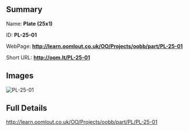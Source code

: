 

## Summary
 
Name: __Plate (25x1)__

ID: __PL-25-01__

WebPage: __http://learn.oomlout.co.uk/OO/Projects/oobb/part/PL-25-01__

Short URL: __http://oom.lt/PL-25-01__


## Images
![PL-25-01](http://oomlout.com/oomlout-OOBB/part/PL/PL-25-01/OOBB-PL-25-01_420.png)




## Full Details

 http://learn.oomlout.co.uk/OO/Projects/oobb/part/PL/PL-25-01

